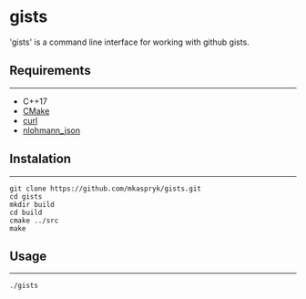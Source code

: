 # gists
'gists' is a command line interface for working with github gists. 
## Requirements
---
- C++17
- [CMake](https://github.com/Kitware/CMake)
- [curl](https://github.com/curl/curl)
- [nlohmann_json](https://github.com/nlohmann/json)
## Instalation
---
```shell
git clone https://github.com/mkaspryk/gists.git
cd gists
mkdir build
cd build
cmake ../src
make
```
## Usage
---
`./gists`
